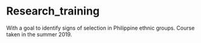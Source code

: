 # Research_training
With a goal to identify signs of selection in Philippine ethnic groups.
Course taken in the summer 2019.
